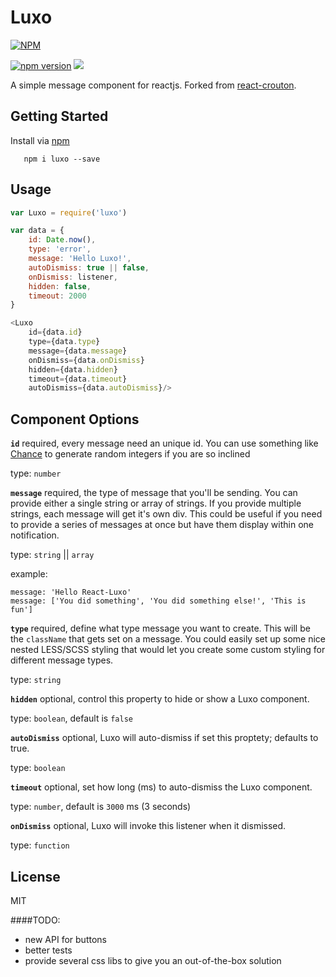 # Luxo
[![NPM](https://nodei.co/npm/luxo.png)](https://www.npmjs.com/package/luxo)

[![npm version](https://badge.fury.io/js/luxo.svg)](https://www.npmjs.com/package/luxo)
[![](https://img.shields.io/badge/such-badge-brightgreen.svg)](https://charityware.co)

A simple message component for reactjs. Forked from [react-crouton](https://github.com/xeodou/react-crouton).

## Getting Started

Install via [npm](http://npmjs.org/luxo)

```
   npm i luxo --save

```

## Usage

```Javascript
var Luxo = require('luxo')

var data = {
    id: Date.now(),
    type: 'error',
    message: 'Hello Luxo!',
    autoDismiss: true || false,
    onDismiss: listener,
    hidden: false,
    timeout: 2000
}

<Luxo
    id={data.id}
    type={data.type}
    message={data.message}
    onDismiss={data.onDismiss}
    hidden={data.hidden}
    timeout={data.timeout}
    autoDismiss={data.autoDismiss}/>
```

## Component Options

**`id`** required, every message need an unique id. You can use something like [Chance](https://www.npmjs.com/package/chance) to generate random integers if you are so inclined

type: `number`

**`message`** required, the type of message that you'll be sending. You can provide either a single string or array of strings. If you provide multiple strings, each message will get it's own div. This could be useful if you need to provide a series of messages at once but have them display within one notification.

type: `string` || `array`

example:

```
message: 'Hello React-Luxo'
message: ['You did something', 'You did something else!', 'This is fun']
```

**`type`** required, define what type message you want to create. This will be the `className` that gets set on a message. You could easily set up some nice nested LESS/SCSS styling that would let you create some custom styling for different message types.

type: `string`

**`hidden`** optional, control this property to hide or show a Luxo component.

type: `boolean`, default is `false`

**`autoDismiss`** optional, Luxo will auto-dismiss if set this proptety; defaults to true.

type: `boolean`

**`timeout`** optional, set how long (ms) to auto-dismiss the Luxo component.

type: `number`, default is `3000` ms (3 seconds)

**`onDismiss`** optional, Luxo will invoke this listener when it dismissed.

type: `function`

## License

MIT

####TODO:
- new API for buttons
- better tests
- provide several css libs to give you an out-of-the-box solution
